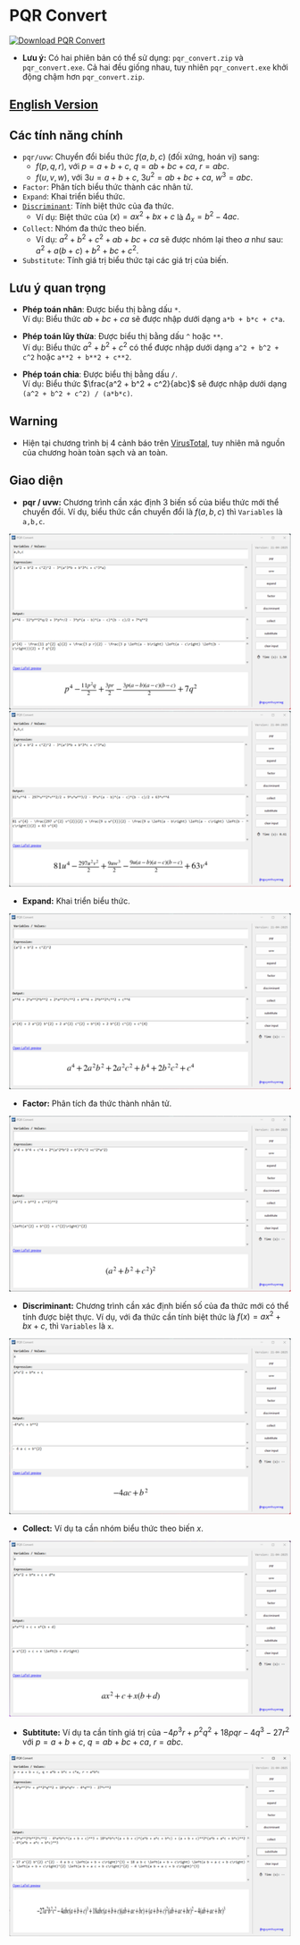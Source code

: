 # PQR Convert

[![Download PQR Convert](https://custom-icon-badges.demolab.com/badge/-Download-blue?style=for-the-badge&logo=download&logoColor=white "Tải về PQR Convert")](https://github.com/nguyenhuyenag/pqr_convert/releases/)

- **Lưu ý:** Có hai phiên bản có thể sử dụng: `pqr_convert.zip` và `pqr_convert.exe`. Cả hai đều giống nhau, tuy nhiên `pqr_convert.exe` khởi động chậm hơn `pqr_convert.zip`.

## [English Version](README.en.md)

## Các tính năng chính

- `pqr/uvw`: Chuyển đổi biểu thức $f(a, b, c)$ (đối xứng, hoán vị) sang:
    + $f(p, q, r),$ với $p = a + b + c, \ q = ab + bc + ca, \ r = abc.$
    + $f(u, v, w),$ với $3u = a + b + c, \ 3u^2 = ab + bc + ca, \ w^3 = abc.$
- `Factor`: Phân tích biểu thức thành các nhân tử.
- `Expand`: Khai triển biểu thức.
- [`Discriminant`](https://en.wikipedia.org/wiki/Discriminant): Tính biệt thức của đa thức.
    + Ví dụ: Biệt thức của $(x) = ax^2+bx+c$ là $\Delta_{x}=b^2 - 4ac.$
- `Collect`: Nhóm đa thức theo biến.
    + Ví dụ: $a^2 + b^2 + c^2 + ab + bc + ca$ sẽ được nhóm lại theo $a$ như sau: $a^2 + a(b + c) + b^2 + bc + c^2$.
- `Substitute`: Tính giá trị biểu thức tại các giá trị của biến.

## Lưu ý quan trọng

- **Phép toán nhân**: Được biểu thị bằng dấu `*`.  
  Ví dụ: Biểu thức $ab + bc + ca$ sẽ được nhập dưới dạng `a*b + b*c + c*a`.

- **Phép toán lũy thừa**: Được biểu thị bằng dấu `^` hoặc `**`.  
  Ví dụ: Biểu thức $a^2 + b^2 + c^2$ có thể được nhập dưới dạng `a^2 + b^2 + c^2` hoặc `a**2 + b**2 + c**2`.
- **Phép toán chia**: Được biểu thị bằng dấu `/`.  
  Ví dụ: Biểu thức $\frac{a^2 + b^2 + c^2}{abc}$ sẽ được nhập dưới dạng `(a^2 + b^2 + c^2) / (a*b*c)`.

## Warning
- Hiện tại chương trình bị 4 cảnh báo trên [VirusTotal](https://www.virustotal.com/gui/file/d44439e4a08e59fb7f0e0daf647db1bda5485c97e842382f47b13141d306cb17), tuy nhiên mã nguồn của chương hoàn toàn sạch và an toàn.

## Giao diện

- **pqr / uvw:** Chương trình cần xác định $3$ biến số của biểu thức mới thể chuyển đổi. Ví dụ, biểu thức cần chuyển đổi là $f(a,b,c)$ thì `Variables` là `a,b,c`.
<img src='https://github.com/nguyenhuyenag/pqr_convert/blob/main/resources/pqr.png'>
<img src='https://github.com/nguyenhuyenag/pqr_convert/blob/main/resources/uvw.png'>

- **Expand:** Khai triển biểu thức.
<img src='https://github.com/nguyenhuyenag/pqr_convert/blob/main/resources/expand.png'>

- **Factor:** Phân tích đa thức thành nhân tử.
<img src='https://github.com/nguyenhuyenag/pqr_convert/blob/main/resources/factor.png'>

- **Discriminant:** Chương trình cần xác định biến số của đa thức mới có thể tính được biệt thực. Ví dụ, với đa thức cần tính biệt thức là $f(x) = ax^2 + bx + c$, thì `Variables` là `x`.
<img src='https://github.com/nguyenhuyenag/pqr_convert/blob/main/resources/discriminant.png'>

- **Collect:** Ví dụ ta cần nhóm biểu thức theo biến $x.$
<img src='https://github.com/nguyenhuyenag/pqr_convert/blob/main/resources/collect.png'>

- **Subtitute:** Ví dụ ta cần tính giá trị của $-4p^3r + p^2q^2 + 18pqr - 4q^3 - 27r^2$ với $p=a+b+c,$ $q = ab+bc+ca,$ $r = abc.$
<img src='https://github.com/nguyenhuyenag/pqr_convert/blob/main/resources/substitute.png'>
